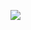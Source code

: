 <img src="https://img.shields.io/badge/Java-F7DF1E?style=flat-square&logo=Java&logoColor=black"/></a>

